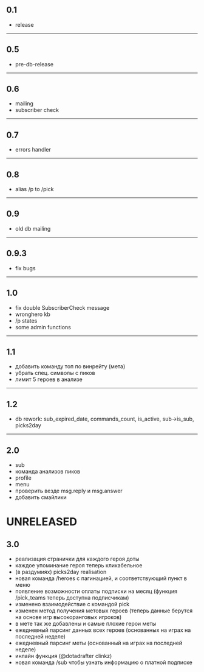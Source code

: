 ## 0.1
* release
---
## 0.5
* pre-db-release
---
## 0.6     
* mailing 
* subscriber check
---
## 0.7
* errors handler
---
## 0.8     
* alias /p to /pick
---
## 0.9     
* old db mailing
---
## 0.9.3   
* fix bugs
---
## 1.0     
* fix double SubscriberCheck message
* wronghero kb
* /p states
* some admin functions
---
## 1.1
* добавить команду топ по винрейту (мета)
* убрать спец. символы с пиков
* лимит 5 героев в анализе
---
## 1.2     
* db rework: sub_expired_date, commands_count, is_active, sub->is_sub, picks2day
---
## 2.0     
* sub
* команда анализов пиков
* profile
* menu
* проверить везде msg.reply и msg.answer
* добавить смайлики
# UNRELEASED
## 3.0  
* реализация странички для каждого героя доты
* каждое упоминание героя теперь кликабельное
* (в раздумиях) picks2day realisation
* новая команда /heroes с пагинацией, и соответствующий пункт в меню
* появление возможности оплаты подписки на месяц (функция /pick_teams теперь доступна подписчикам)
* изменено взаимодействие с командой pick
* изменен метод получения метовых героев (теперь данные берутся на основе игр высокоранговых игроков)
* в мете так же добавлены и самые плохие герои меты
* ежедневный парсинг данных всех героев (основанных на играх на последней неделе)
* ежедневный парсинг меты (основанный на играх на последней неделе)
* инлайн функция (@dotadrafter clinkz)
* новая команда /sub чтобы узнать информацию о платной подписке